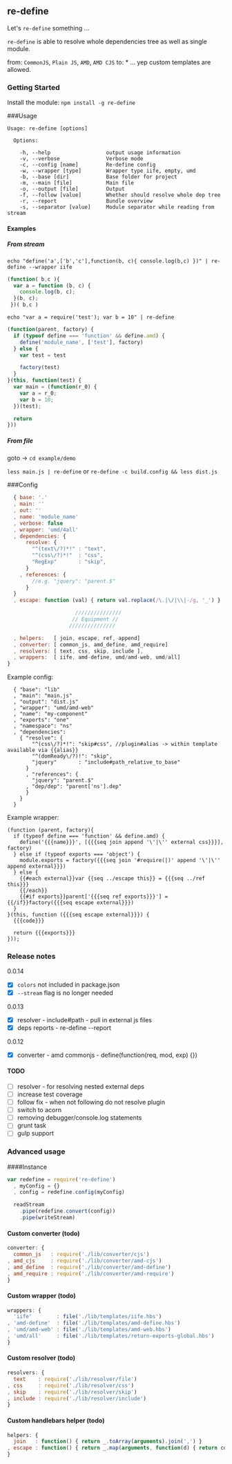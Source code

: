 ## re-define
Let's `re-define` something ...

`re-define` is able to resolve whole dependencies tree as well as single module.

from: `CommonJS`, `Plain JS`, `AMD`, `AMD CJS` to: * ... yep custom templates are allowed.

### Getting Started
Install the module: `npm install -g re-define`

###Usage
```
Usage: re-define [options]

  Options:

    -h, --help                  output usage information
    -v, --verbose               Verbose mode
    -c, --config [name]         Re-define config
    -w, --wrapper [type]        Wrapper type iife, empty, umd
    -b, --base [dir]            Base folder for project
    -m, --main [file]           Main file
    -o, --output [file]         Output
    -f, --follow [value]        Whether should resolve whole dep tree
    -r, --report                Bundle overview
    -s, --separator [value]     Module separator while reading from stream
```

#### Examples

##### From stream
`echo "define('a',['b','c'],function(b, c){ console.log(b,c) })" | re-define --wrapper iife`

```js
(function( b,c ){
  var a = function (b, c) {
    console.log(b, c);
  }(b, c);
 })( b,c )
```

`echo "var a = require('test'); var b = 10" | re-define`

```js
(function(parent, factory) {
  if (typeof define === 'function' && define.amd) {
    define('module_name', ['test'], factory)
  } else {
    var test = test

    factory(test)
  }
}(this, function(test) {
  var main = (function(r_0) {
    var a = r_0;
    var b = 10;
  })(test);

  return
}))
```

##### From file
goto -> `cd example/demo`

`less main.js | re-define`
or
`re-define -c build.config && less dist.js`

###Config
```js
  { base: '.'
  , main: ''
  , out: ''
  , name: 'module_name'
  , verbose: false
  , wrapper: 'umd/4all'
  , dependencies: { 
      resolve: { 
        "^(text\/?)*!" : "text",
        "^(css\/?)*!"  : "css",
        "RegExp"       : "skip",
      }
    , references: {
        //e.g. "jquery": "parent.$"
      }
  }
  , escape: function (val) { return val.replace(/\.|\/|\\|-/g, '_') }

                      ///////////////
                     // Equipment //
                    ///////////////

  , helpers:   [ join, escape, ref, append]
  , converter: [ common_js, amd_define, amd_require]
  , resolvers: [ text, css, skip, include ],
  , wrappers:  [ iife, amd-define, umd/amd-web, umd/all] 
}
```

Example config:
```
  { "base": "lib"
  , "main": "main.js"
  , "output": "dist.js"
  , "wrapper": "umd/amd-web"
  , "name": "my-component"
  , "exports": "one"
  , "namespace": "ns"
  , "dependencies":
    { "resolve": {
        "^(css\/?)*!": "skip#css", //plugin#alias -> within template available via {{alias}}
        "^(domReady\/?)!": "skip",
        "jquery"       : "include#path_relative_to_base"
      }
      , "references": {
        "jquery": "parent.$"
      , "dep/dep": "parent['ns'].dep"
      }
    }
  }
```

Example wrapper:
```
(function (parent, factory){
  if (typeof define === 'function' && define.amd) {
    define('{{{name}}}', [{{{seq join append '\'|\'' external css}}}], factory)
  } else if (typeof exports === 'object') {
    module.exports = factory({{{seq join '#require(|)' append '\'|\'' append external}}})
  } else {
    {{#each external}}var {{seq ../escape this}} = {{{seq ../ref this}}}
    {{/each}}
    {{#if exports}}parent['{{{seq ref exports}}}'] = {{/if}}factory({{{seq escape external}}})
  }
}(this, function ({{{seq escape external}}}) {
  {{{code}}}

  return {{{exports}}}
}));
```
### Release notes
0.0.14
- [x] `colors` not included in package.json
- [x] `--stream` flag is no longer needed

0.0.13
- [x] resolver - include#path - pull in external js files
- [x] deps reports - re-define --report

0.0.12
- [x] converter - amd commonjs - define(function(req, mod, exp) {})

#### TODO
- [ ] resolver - for resolving nested external deps
- [ ] increase test coverage
- [ ] follow fix - when not following do not resolve plugin
- [ ] switch to acorn
- [ ] removing debugger/console.log statements
- [ ] grunt task
- [ ] gulp support

### Advanced usage

####Instance
```js
var redefine = require('re-define')
  , myConfig = {}
  , config = redefine.config(myConfig)

  readStream
    .pipe(redefine.convert(config))
    .pipe(writeStream)
```

#### Custom converter (todo)
```js
converter: {
  common_js   : require('./lib/converter/cjs')
, amd_cjs     : require('./lib/converter/amd-cjs')
, amd_define  : require('./lib/converter/amd-define')
, amd_require : require('./lib/converter/amd-require')
}
```

#### Custom wrapper (todo) 
```js
wrappers: {
  'iife'        : file('./lib/templates/iife.hbs')
, 'amd-define'  : file('./lib/templates/amd-define.hbs')
, 'umd/amd-web' : file('./lib/templates/amd-web.hbs')
, 'umd/all'     : file('./lib/templates/return-exports-global.hbs')
}
```

#### Custom resolver (todo)
```js
resolvers: {
  text    : require('./lib/resolver/file')
, css     : require('./lib/resolver/css')
, skip    : require('./lib/resolver/skip')
, include : require('./lib/resolver/include')
}
```

#### Custom handlebars helper (todo)
```js
helpers: { 
  join   : function() { return _.toArray(arguments).join(',') }
, escape : function() { return _.map(arguments, function(d) { return config.escape(d) })}
}
```
